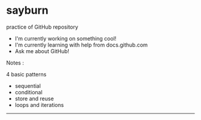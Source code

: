 # sayburn
practice of GitHub repository

* I'm currently working on something cool!
* I'm currently learning with help from docs.github.com
* Ask me about GitHub!

Notes :

4 basic patterns
* sequential
* conditional
* store and reuse
* loops and iterations

-------

